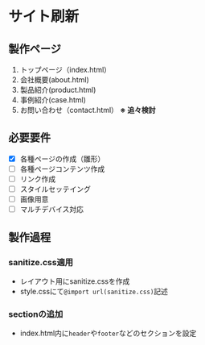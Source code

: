 # サイト刷新

## 製作ページ

1. トップページ（index.html）
2. 会社概要(about.html)
3. 製品紹介(product.html)
4. 事例紹介(case.html)
5. お問い合わせ（contact.html）
   **※ 追々検討**

## 必要要件

- [x] 各種ページの作成（雛形）
- [ ] 各種ページコンテンツ作成
- [ ] リンク作成
- [ ] スタイルセッテイング
- [ ] 画像用意
- [ ] マルチデバイス対応

## 製作過程
 ### sanitize.css適用
  - レイアウト用にsanitize.cssを作成
  - style.cssにて```@import url(sanitize.css)```記述

 ### sectionの追加
  - index.html内に```header```や```footer```などのセクションを設定